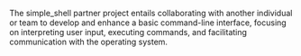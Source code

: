 The simple_shell partner project entails collaborating with another individual or team to develop and enhance a basic command-line interface, focusing on interpreting user input, executing commands, and facilitating communication with the operating system.

